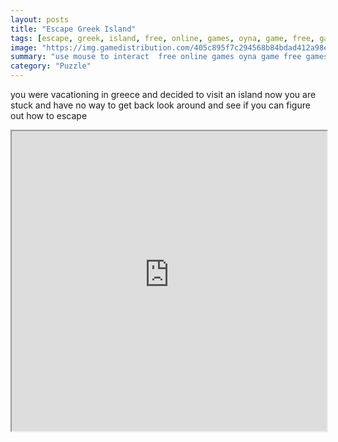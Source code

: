```yaml
---
layout: posts
title: "Escape Greek Island"
tags: [escape, greek, island, free, online, games, oyna, game, free, games, play, play, games]
image: "https://img.gamedistribution.com/405c895f7c294568b84bdad412a98eb1.jpg"
summary: "use mouse to interact  free online games oyna game free games play play games"
category: "Puzzle"
---
```


you were vacationing in greece and decided to visit an island now you are stuck and have no way to get back look around and see if you can figure out how to escape

<iframe width="100%" height="480px;" src="https://flash.gamedistribution.com?game=405c895f7c294568b84bdad412a98eb1"></iframe>